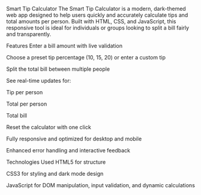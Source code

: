 Smart Tip Calculator
The Smart Tip Calculator is a modern, dark-themed web app designed to help users quickly and accurately calculate tips and total amounts per person. Built with HTML, CSS, and JavaScript, this responsive tool is ideal for individuals or groups looking to split a bill fairly and transparently.

Features
Enter a bill amount with live validation

Choose a preset tip percentage (10, 15, 20) or enter a custom tip

Split the total bill between multiple people

See real-time updates for:

Tip per person

Total per person

Total bill

Reset the calculator with one click

Fully responsive and optimized for desktop and mobile

Enhanced error handling and interactive feedback

Technologies Used
HTML5 for structure

CSS3 for styling and dark mode design

JavaScript for DOM manipulation, input validation, and dynamic calculations

